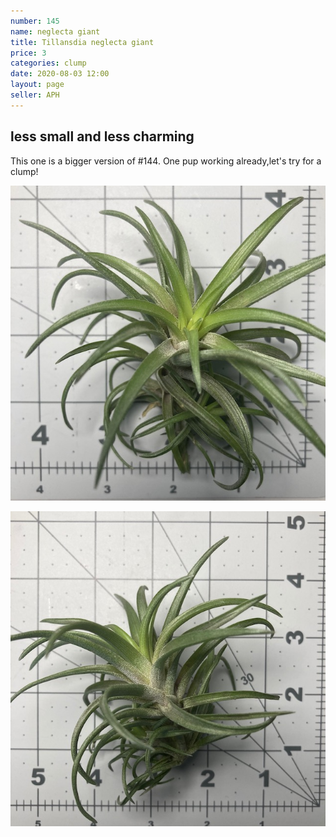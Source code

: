 ```yaml
---
number: 145
name: neglecta giant
title: Tillansdia neglecta giant
price: 3
categories: clump
date: 2020-08-03 12:00
layout: page
seller: APH
---
```

## less small and less charming

This one is a bigger version of #144. One pup working already,let's try for a clump!

!["Tillandsia neglecta giant"](/i/IMG_0572.jpeg "Tillandsia neglecta giant")

!["Tillandsia neglecta giant"](/i/IMG_0573.jpeg "Tillandsia neglecta giant")
